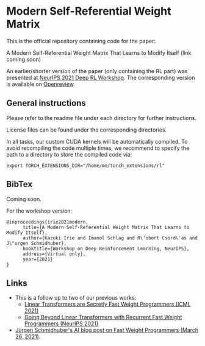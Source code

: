 # Modern Self-Referential Weight Matrix

This is the official repository containing code for the paper:

A Modern Self-Referential Weight Matrix That Learns to Modify Itself (link coming soon)

An earlier/shorter version of the paper (only containing the RL part) was presented at [NeurIPS 2021 Deep RL Workshop](https://sites.google.com/view/deep-rl-workshop-neurips2021). The corresponding version is available on [Openreview](https://openreview.net/forum?id=lVUGfLpNpCF).

## General instructions
Please refer to the readme file under each directory for further instructions.

License files can be found under the corresponding directories.

In all tasks, our custom CUDA kernels will be automatically compiled.
To avoid recompiling the code multiple times, we recommend to specify the path to a directory to store the compiled code via:
```
export TORCH_EXTENSIONS_DIR="/home/me/torch_extensions/rl"
```

## BibTex

Coming soon.

For the workshop version:
```
@inproceedings{irie2021modern,
      title={A Modern Self-Referential Weight Matrix That Learns to Modify Itself}, 
      author={Kazuki Irie and Imanol Schlag and R\'obert Csord\'as and J\"urgen Schmidhuber},
      booktitle={Workshop on Deep Reinforcement Learning, NeurIPS},
      address={Virtual only},
      year={2021}
}
```

## Links
* This is a follow up to two of our previous works: 
    * [Linear Transformers are Secretly Fast Weight Programmers (ICML 2021)](https://arxiv.org/abs/2102.11174)
    * [Going Beyond Linear Transformers with Recurrent Fast Weight Programmers (NeurIPS 2021)](https://arxiv.org/abs/2106.06295)
* [Jürgen Schmidhuber's AI blog post on Fast Weight Programmers (March 26, 2021)](https://people.idsia.ch/~juergen/fast-weight-programmer-1991-transformer.html).
